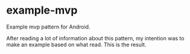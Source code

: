 # example-mvp
Example mvp pattern for Android.

After reading a lot of information about this pattern, my intention was to make an example based on what read.
This is the result.
